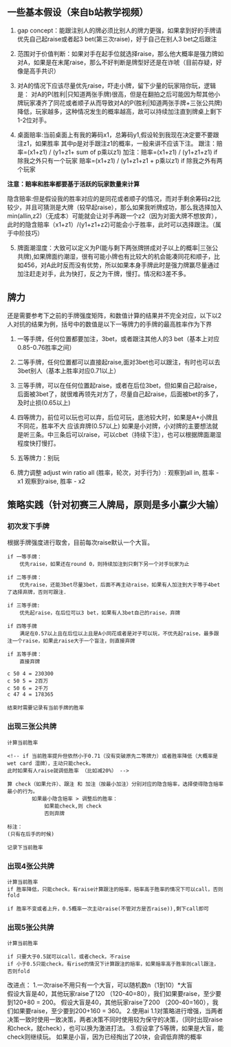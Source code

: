 ## 一些基本假设（来自b站教学视频）
1. gap concept：能跟注别人的牌必须比别人的牌力更强，如果拿到好的手牌请优先自己起raise或者起3 bet(第三次raise)，好于自己在别人3 bet之后跟注

2. 范围对于价值判断：如果对手在起手位就选择raise，那么他大概率是强力牌如对A，如果是在末尾raise，那么不好判断是牌型好还是在诈唬（目前存疑，好像是高手共识）

3. 对A的情况下应该尽量优先raise，吓走小牌，留下少量的玩家陪你玩，逻辑是：
对A的P(胜利|只知道两张手牌)很高，但是在翻拍之后可能因为帮其他小牌玩家凑齐了同花或者顺子从而导致对A的P(胜利|知道两张手牌+三张公共牌)降低，玩家越多，这种情况发生的概率越高，故可以持续加注直到牌桌上剩下1-2位对手。

4. 桌面赔率:当前桌面上有我的筹码x1，总筹码y1,假设轮到我现在决定要不要跟注z1，如果胜率 	   其中p是对手跟注z1的概率，一般来讲不应该下注。
	跟注：赔率=(x1+z1) / (y1+z1+ sum of p乘以z1)
	加注：赔率=(x1+z1) / (y1+z1+z1) if 除我之外只有一个玩家
		 赔率=(x1+z1) / (y1+z1+z1 + p乘以z1) if 除我之外有两个玩家

**注意：赔率和胜率都要基于活跃的玩家数量来计算**

   
   隐含赔率:但是假设我的胜率对应的是同花或者顺子的情况，而对手剩余筹码z2比较少，并且可猜测是大牌（较早起raise），那么如果我听牌成功，那么我选择加入min(allin,z2)（无成本）可能就会让对手再跟一个z2（因为对面大牌不想放弃），此时的隐含赔率（x1+z1）/(y1+z1+z2)可能会小于胜率，此时可以选择跟注。（属于中阶技巧）

5. 牌面潮湿度：大致可以定义为P(能与剩下两张牌拼成对子以上的概率|三张公共牌),如果牌面约潮湿，很有可能小牌也有比较大的机会能凑同花和顺子，比如456，对A此时反而没有优势，所以如果本身手牌此时是强力牌赢尽量通过加注赶走对手，此为快打，反之为干牌，慢打。情况和3差不多。

## 牌力

还是需要参考下之前的手牌强度矩阵，和数值计算的结果并不完全对应，以下以2人对抗的结果为例，括号中的数值是以下一等牌力的手牌的最高胜率作为下界
1. 一等手牌，任何位置都要加注，3bet，或者跟注其他人的3 bet（基本上对应0.85-0.76胜率之间）
2. 二等手牌，任何位置都可以直接起raise,面对3bet也可以跟注，有时也可以去3bet别人（基本上胜率对应0.71以上）
3. 三等手牌，可以在任何位置起raise，或者在后位3bet，但如果自己起raise，后面被3bet了，就很难再领先对方了，尽量自己起raise，后面被bet的多了，及时止损(0.65以上) 
4. 四等牌力，前位可以玩也可以弃，后位可玩，底池较大时，如果是A+小牌且不同花，胜率不大 应该弃牌(0.57以上)
如果是小对牌，小对牌的主要想法就是听三条。中三条后可以raise，可以cbet（持续下注），也可以根据牌面潮湿程度快打慢打。
5. 五等牌力：别玩

6. 牌力调整
adjust win ratio all (胜率，轮次，对手行为）:
	观察到all in, 胜率 - x1
    观察到raise, 胜率 - x2



## 策略实践（针对初赛三人牌局，原则是多小赢少大输）

### 初次发下手牌
根据手牌强度进行取舍，目前每次raise默认一个大盲。
```
if 一等手牌：
    优先raise，如果还在round 0，则持续加注到只剩下另一个对手玩家为止

if 二等手牌：
    优先raise，还能3bet尽量3bet，后面不再主动raise，如果有人加注到大于等于4bet了选择弃牌，否则可跟注.

if 三等手牌:
    优先起raise，在后位可以3 bet，如果有人3bet自己的raise，弃牌

if 四等手牌
    满足在0.57以上且在后位以上且是A小同花或者是对子可以玩，不优先起raise，最多跟注一个raise，如果此raise大于一个盲注，则直接弃牌

if 五等手牌：
    直接弃牌

c 50 4 = 230300
c 50 5 = 2百万
c 50 6 = 2千万
c 47 4 = 178365

结束时需要记录有当前手牌的胜率
```

### 出现三张公共牌

```
计算当前胜率

<!-- if 当前胜率提升但依然小于0.71（没有突破原先二等牌力）或者胜率降低（大概率是wet card 湿牌），主动只能check，
此时如果有人raise就调低胜率 （比如减20%） -->

算 check（如果允许）、跟注 和 加注（按最小加注）分别对应的隐含赔率，选择使得隐含赔率最小的行为。 
		如果最小隐含赔率 > 调整后的胜率：
			如果能check,则 check
			否则弃牌

标注：
(只有在后手的时候)

记录下当前胜率

```


### 出现4张公共牌

```
计算当前胜率
if 胜率降低，只能check，有raise计算跟注的赔率，赔率高于胜率的情况下可以call，否则fold

if 胜率不变或者上升，0.5概率一次主动raise(不管对方是否raise)),剩下call即可

```

### 出现5张公共牌
```
计算当前胜率

if 只要大于0.5就可以call，或者check，不raise
if 小于0.5只能check，有rise的情況下计算跟注的赔率，如果赔率高于胜率则call跟注，否则fold

```

改进点：
1.一次raise不用只有一个大盲，可以随机数n（1到10）*大盲  
假设大盲是40，其他玩家raise了120 （120-40=80），我们如果要raise，至少要到120+80 = 200。
假设大盲是40，其他玩家raise了200 （200-40=160），我们如果要raise，至少要到200+160 = 360。
2.使用ai 1.1对策略进行增强，当两者决策一致时使用一致决策，两者决策不同时使用较为保守的决策，（同时出现raise和check，就check），也可以换为激进打法。
3.假设拿了5等牌，如果是大盲，能check则继续玩。 如果是小盲，因为已经掏出了20块，会调低弃牌的概率